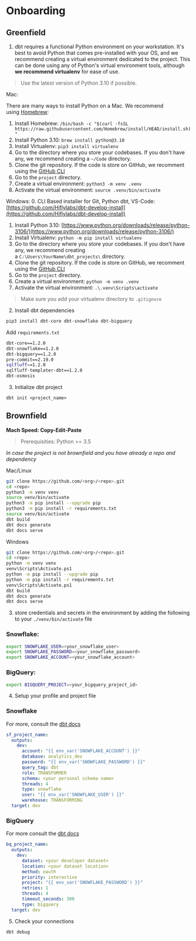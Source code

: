 # Onboarding

## Greenfield

1. dbt requires a functional Python environment on your workstation. It's best to avoid Python that comes pre-installed with your OS, and we recommend creating a virtual environment dedicated to the project. This can be done using any of Python's virtual environment tools, although **we recommend virtualenv** for ease of use.

> Use the latest version of Python 3.10 if possible.

Mac:

There are many ways to install Python on a Mac. We recommend using [Homebrew](https://brew.sh/):

1. Install Homebrew: `/bin/bash -c "$(curl -fsSL https://raw.githubusercontent.com/Homebrew/install/HEAD/install.sh)"`
2. Install Python 3.10: `brew install python@3.10`
3. Install Virtualenv: `pip3 install virtualenv`
4. Go to the directory where you store your codebases. If you don't have any, we recommend creating a `~/Code` directory.
5. Clone the git repository. If the code is store on GitHub, we recomment using the [GitHub CLI](https://cli.github.com/)
6. Go to the `project` directory.
7. Create a virtual environment: `python3 -m venv .venv`
8. Activate the virtual environment: `source .venv/bin/activate`

Windows:
0. CLI Based installer for Git, Python dbt, VS-Code: [https://github.com/Hiflylabs/dbt-develop-install](https://github.com/Hiflylabs/dbt-develop-install)
1. Install Python 3.10: [https://www.python.org/downloads/release/python-3106/](https://www.python.org/downloads/release/python-3106/)
2. Install Virtualenv: `python -m pip install virtualenv`
3. Go to the directory where you store your codebases. If you don't have any, we recommend creating a `C:\Users\YourName\dbt_projects\` directory.
4. Clone the git repository. If the code is store on GitHub, we recomment using the [GitHub CLI](https://cli.github.com/)
5. Go to the `project` directory.
6. Create a virtual environment: `python -m venv .venv`
7. Activate the virtual environment: `.\.venv\Scripts\activate`

> Make sure you add your virtualenv directory to `.gitignore` 

2. Install dbt dependencies

```bash
pip3 install dbt-core dbt-snowflake dbt-bigquery
```

Add `requirements.txt`

```bash
dbt-core==1.2.0
dbt-snowflake==1.2.0
dbt-bigquery==1.2.0
pre-commit==2.19.0
sqlfluff==1.2.0
sqlfluff-templater-dbt==1.2.0
dbt-osmosis
```

3. Initialize dbt project

```
dbt init <project_name>
```

## Brownfield

**Mach Speed: Copy-Edit-Paste**

> Prerequisities: Python >= 3.5

*In case the project is not brownfield and you have already a repo and dependency*

Mac/Linux

```bash
git clone https://github.com/<org>/<repo>.git
cd <repo>
python3 -m venv venv
source venv/bin/activate
python3 -m pip install --upgrade pip
python3 -m pip install -r requirements.txt
source venv/bin/activate
dbt build
dbt docs generate
dbt docs serve
```

Windows

```bash
git clone https://github.com/<org>/<repo>.git
cd <repo>
python -m venv venv
venv\Scripts\Activate.ps1
python -m pip install --upgrade pip
python -m pip install -r requirements.txt
venv\Scripts\Activate.ps1
dbt build
dbt docs generate
dbt docs serve
```

3. store credentials and secrets in the environment by adding the following to your `./venv/bin/activate` file

### Snowflake:

```bash
export SNOWFLAKE_USER=<your_snowflake_user>
export SNOWFLAKE_PASSWORD=<your_snowflake_password>
export SNOWFLAKE_ACCOUNT=<your_snowflake_account>
```
### BigQuery:

```bash
export BIGQUERY_PROJECT=<your_bigquery_project_id>
```

4. Setup your profile and project file

### Snowflake

For more, consult the [dbt docs](https://docs.getdbt.com/reference/warehouse-profiles/snowflake-profile)

```yaml
sf_project_name:
  outputs:
    dev:
      account: "{{ env_var('SNOWFLAKE_ACCOUNT') }}"
      database: analytics_dev
      password: "{{ env_var('SNOWFLAKE_PASSWORD') }}"
      query_tag: dbt
      role: TRANSFORMER
      schema: <your personal schema name>
      threads: 4
      type: snowflake
      user: "{{ env_var('SNOWFLAKE_USER') }}"
      warehouse: TRANSFORMING
  target: dev
```

### BigQuery

For more consult the [dbt docs](https://docs.getdbt.com/reference/warehouse-profiles/bigquery-profile)

```yaml
bq_project_name:
  outputs:
    dev:
      dataset: <your developer dataset>
      location: <your dataset location>
      method: oauth
      priority: interactive
      project: "{{ env_var('SNOWFLAKE_PASSWORD') }}"
      retries: 1
      threads: 4
      timeout_seconds: 300
      type: bigquery
  target: dev
```

5. Check your connections

```bash
dbt debug
```
